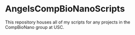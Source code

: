 # AngelsCompBioNanoScripts
This repository houses all of my scripts for any projects in the CompBioNano group at USC. 
